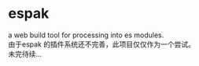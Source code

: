 # espak
a web build tool for processing into es modules.  
由于espak 的插件系统还不完善，此项目仅仅作为一个尝试。  
未完待续...
